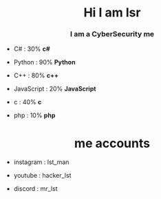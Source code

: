 <h1 align="center">Hi I am lsr</h1>
<h3 align="center">I am a CyberSecurity me</h3>

- C# : 30% **c#**

- Python : 90% **Python**

- C++ : 80% **c++**

- JavaScript : 20% **JavaScript**

- c : 40% **c**

- php : 10% **php**

<h1 align="center">me accounts</h1>

- instagram : lst_man

- youtube : hacker_lst

- discord : mr_lst
